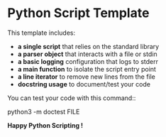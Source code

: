 # Python Script Template


This template includes:

- **a single script** that relies on the standard library
- **a parser object** that interacts with a file or stdin
- **a basic logging** configuration that logs to stderr
- **a main function** to isolate the script entry point
- **a line iterator** to remove new lines from the file
- **docstring usage** to document/test your code

You can test your code with this command::

  python3 -m doctest FILE

**Happy Python Scripting !**
